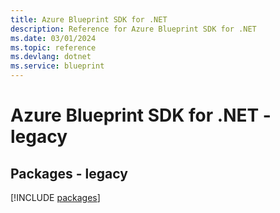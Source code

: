 ```yaml
---
title: Azure Blueprint SDK for .NET
description: Reference for Azure Blueprint SDK for .NET
ms.date: 03/01/2024
ms.topic: reference
ms.devlang: dotnet
ms.service: blueprint
---
```

# Azure Blueprint SDK for .NET - legacy
## Packages - legacy
[!INCLUDE [packages](blueprint-index.md)]